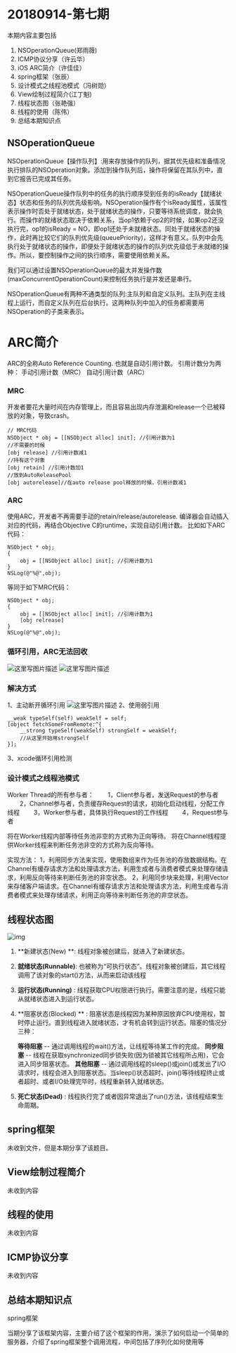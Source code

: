 # 20180914-第七期

本期内容主要包括

1. NSOperationQueue(郑雨薇)
2. ICMP协议分享（许云华）
3. iOS ARC简介（许佳佳）
4. spring框架（张辰）
5. 设计模式之线程池模式（冯树勋）
6. View绘制过程简介(江丁魁)
7. 线程状态图（张艳强）
8. 线程的使用（陈伟）
9. 总结本期知识点

## NSOperationQueue

NSOperationQueue【操作队列】:用来存放操作的队列，据其优先级和准备情况执行排队的NSOperation对象。添加到操作队列后，操作将保留在其队列中，直到它报告已完成其任务。

NSOperationQueue操作队列中的任务的执行顺序受到任务的isReady【就绪状态】状态和任务的队列优先级影响。NSOperation操作有个isReady属性，该属性表示操作时否处于就绪状态，处于就绪状态的操作，只要等待系统调度，就会执行。而操作的就绪状态取决于依赖关系，当op1依赖于op2的时候，如果op2还没执行完，op1的isReady = NO，即op1还处于未就绪状态。同处于就绪状态的操作，此时再比较它们的队列优先级(queuePriority)，这样才有意义。队列中会先执行处于就绪状态的操作，即便处于就绪状态的操作的队列优先级低于未就绪的操作。所以，要控制操作之间的执行顺序，需要使用依赖关系。

我们可以通过设置NSOperationQueue的最大并发操作数(maxConcurrentOperationCount)来控制任务执行是并发还是串行。

NSOperationQueue有两种不通类型的队列:主队列和自定义队列。主队列在主线程上运行，而自定义队列在后台执行。这两种队列中加入的任务都需要用NSOperation的子类来表示。

# ARC简介

ARC的全称Auto Reference Counting. 也就是自动引用计数。
引用计数分为两种：
手动引用计数（MRC）
自动引用计数（ARC）

### MRC

开发者要花大量时间在内存管理上，而且容易出现内存泄漏和release一个已被释放的对象，导致crash。

```
// MRC代码
NSObject * obj = [[NSObject alloc] init]; //引用计数为1
//不需要的时候
[obj release] //引用计数减1
//持有这个对象
[obj retain] //引用计数加1
//放到AutoReleasePool
[obj autorelease]//在auto release pool释放的时候，引用计数减1
```

### ARC

使用ARC，开发者不再需要手动的retain/release/autorelease. 编译器会自动插入对应的代码，再结合Objective C的runtime，实现自动引用计数。
比如如下ARC代码：

```
NSObject * obj;
{
    obj = [[NSObject alloc] init]; //引用计数为1
}
NSLog(@"%@",obj);
```

等同于如下MRC代码：

```
NSObject * obj;
{
    obj = [[NSObject alloc] init]; //引用计数为1
    [obj relrease]
}
NSLog(@"%@",obj);
```

### 循环引用，ARC无法回收

![这里写图片描述](https://blog.devtang.com/images/memory-cycle-1.png)
![这里写图片描述](https://blog.devtang.com/images/memory-cycle-2.png)

### 解决方式

1、主动断开循环引用
![这里写图片描述](https://blog.devtang.com/images/memory-cycle-3.png)
2、使用弱引用

```
__weak typeSelf(self) weakSelf = self;
[object fetchSomeFromRemote:^{
    __strong typeSelf(weakSelf) strongSelf = weakSelf;
    //从这里开始用strongSelf
}];
```

3、xcode循环引用检测

### 设计模式之线程池模式

Worker Thread的所有参与者：
　　1，Client参与者，发送Request的参与者
　　2，Channel参与者，负责缓存Request的请求，初始化启动线程，分配工作线程
　　3，Worker参与者，具体执行Request的工作线程
　　4，Request参与者

将在Worker线程内部等待任务池非空的方式称为正向等待。
将在Channel线程提供Worker线程来判断任务池非空的方式称为反向等待。

实现方法：
1，利用同步方法来实现，使用数组来作为任务池的存放数据结构。在Channel有缓存请求方法和处理请求方法，利用生成者与消费者模式来处理存储请求，利用反向等待来判断任务池的非空状态。
2，利用同步块来处理，利用Vector来存储客户端请求。在Channel有缓存请求方法和处理请求方法，利用生成者与消费者模式来处理存储请求，利用正向等待来判断任务池的非空状态。

## 线程状态图

![img](http://static.oschina.net/uploads/space/2013/0621/174442_0BNr_182175.jpg)

1. **新建状态(New) **: 线程对象被创建后，就进入了新建状态。

2. **就绪状态(Runnable)**: 也被称为“可执行状态”。线程对象被创建后，其它线程调用了该对象的start()方法，从而来启动该线程

3. **运行状态(Running)** : 线程获取CPU权限进行执行。需要注意的是，线程只能从就绪状态进入到运行状态。

4. **阻塞状态(Blocked) ** : 阻塞状态是线程因为某种原因放弃CPU使用权，暂时停止运行。直到线程进入就绪状态，才有机会转到运行状态。阻塞的情况分三种：

   **等待阻塞** -- 通过调用线程的wait()方法，让线程等待某工作的完成。
   **同步阻塞** -- 线程在获取synchronized同步锁失败(因为锁被其它线程所占用)，它会进入同步阻塞状态。
   **其他阻塞** -- 通过调用线程的sleep()或join()或发出了I/O请求时，线程会进入到阻塞状态。当sleep()状态超时、join()等待线程终止或者超时、或者I/O处理完毕时，线程重新转入就绪状态。

5. **死亡状态(Dead)**    : 线程执行完了或者因异常退出了run()方法，该线程结束生命周期。

## spring框架

未收到文件，但是本期分享了该题目。

## View绘制过程简介

未收到内容

## 线程的使用

未收到内容

## ICMP协议分享

未收到内容

## 总结本期知识点

spring框架

当期分享了该框架内容，主要介绍了这个框架的作用，演示了如何启动一个简单的服务器，介绍了spring框架整个调用流程，中间包括了序列化如何使用等